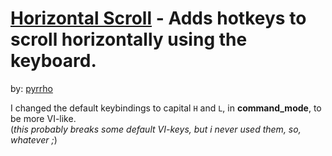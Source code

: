 # [Horizontal Scroll] - Adds hotkeys to scroll horizontally using the keyboard.
by: [pyrrho]  

I changed the default keybindings to capital `H` and `L`,
in **command_mode**, to be more VI-like.  
(*this probably breaks some default VI-keys, but i never used them, so, whatever ;*)

[Horizontal Scroll]: https://github.com/pyrrho/sublime-horizontal-scroll
[pyrrho]: https://github.com/pyrrho
